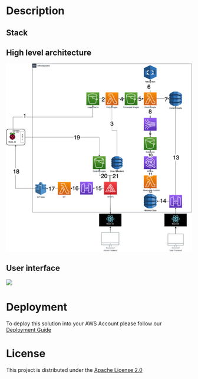 # Description
## Stack

## High level architecture

<img src="./images/diagram.png"  width="800"/>

## User interface

<img src="./images/UserInterface.png"  width="800"/>

# Deployment
To deploy this solution into your AWS Account please follow our [Deployment Guide](./docs/deployment.md)

# License
This project is distributed under the  [Apache License 2.0](https://github.com/UBC-CIC/vgh-covid-19-ct-model/blob/master/LICENSE) 
